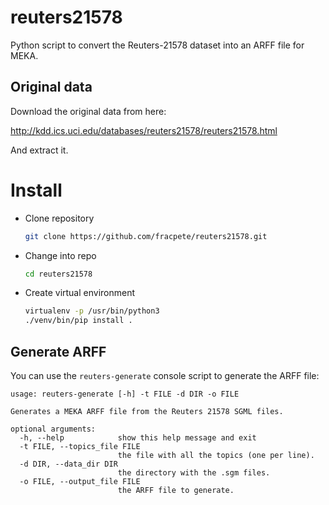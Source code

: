 # reuters21578
Python script to convert the Reuters-21578 dataset into an ARFF file for MEKA.

## Original data

Download the original data from here:

http://kdd.ics.uci.edu/databases/reuters21578/reuters21578.html

And extract it.


# Install

* Clone repository

  ```bash
  git clone https://github.com/fracpete/reuters21578.git
  ```

* Change into repo

  ```bash
  cd reuters21578
  ```

* Create virtual environment

  ```bash
  virtualenv -p /usr/bin/python3
  ./venv/bin/pip install .
  ```

## Generate ARFF

You can use the `reuters-generate` console script to generate the ARFF file:

```
usage: reuters-generate [-h] -t FILE -d DIR -o FILE

Generates a MEKA ARFF file from the Reuters 21578 SGML files.

optional arguments:
  -h, --help            show this help message and exit
  -t FILE, --topics_file FILE
                        the file with all the topics (one per line).
  -d DIR, --data_dir DIR
                        the directory with the .sgm files.
  -o FILE, --output_file FILE
                        the ARFF file to generate.
```
